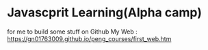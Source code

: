 # Javascprit Learning(Alpha camp)
for me to build some stuff on Github
My Web : https://gn01763009.github.io/peng_courses/first_web.htm
